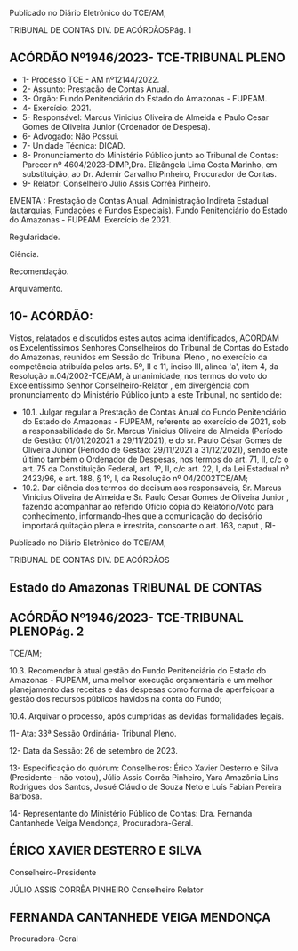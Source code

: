 Publicado  no  Diário  Eletrônico do TCE/AM,

TRIBUNAL DE CONTAS DIV. DE ACÓRDÃOSPág. 1

## ACÓRDÃO Nº1946/2023- TCE-TRIBUNAL PLENO

- 1- Processo TCE - AM nº12144/2022.
- 2- Assunto: Prestação de Contas Anual.
- 3- Órgão: Fundo Penitenciário do Estado do Amazonas - FUPEAM.
- 4- Exercício: 2021.
- 5- Responsável: Marcus Vinicius Oliveira de Almeida e Paulo Cesar Gomes de Oliveira Junior (Ordenador de Despesa).
- 6- Advogado: Não Possui.
- 7- Unidade Técnica: DICAD.
- 8- Pronunciamento do Ministério Público junto  ao  Tribunal  de  Contas: Parecer  nº 4604/2023-DIMP,Dra. Elizângela Lima Costa Marinho, em substituição, ao  Dr. Ademir Carvalho Pinheiro, Procurador de Contas.
- 9- Relator: Conselheiro Júlio Assis Corrêa Pinheiro.

EMENTA : Prestação de Contas Anual. Administração Indireta Estadual (autarquias, Fundações e Fundos Especiais). Fundo Penitenciário  do  Estado  do  Amazonas  -  FUPEAM. Exercício de 2021.

Regularidade.

Ciência.

Recomendação.

Arquivamento.

## 10-  ACÓRDÃO:

Vistos, relatados e discutidos estes autos acima identificados, ACORDAM os Excelentíssimos Senhores Conselheiros do Tribunal de Contas do Estado do Amazonas, reunidos em Sessão do Tribunal Pleno , no exercício da competência atribuída pelos arts. 5º, II e 11, inciso III, alínea 'a', item 4, da Resolução n.04/2002-TCE/AM, à unanimidade, nos termos do voto do Excelentíssimo Senhor Conselheiro-Relator , em divergência com pronunciamento do Ministério Público junto a este Tribunal, no sentido de:

- 10.1. Julgar regular a Prestação de Contas Anual do Fundo Penitenciário do Estado do Amazonas - FUPEAM,  referente ao exercício de 2021, sob a responsabilidade do Sr. Marcus Vinicius Oliveira de Almeida (Período de Gestão: 01/01/202021 a 29/11/2021), e do sr. Paulo César Gomes de  Oliveira  Júnior (Período  de  Gestão:  29/11/2021  a  31/12/2021), sendo este último também o Ordenador de Despesas, nos termos do art. 71, II, c/c o art. 75 da Constituição Federal, art. 1º, II, c/c art. 22, I, da Lei Estadual  nº  2423/96,  e  art.  188,  §  1º,  I,  da  Resolução  nº  04/2002TCE/AM;
- 10.2. Dar ciência dos  termos  do decisum aos  responsáveis, Sr. Marcus Vinicius  Oliveira  de  Almeida e Sr. Paulo  Cesar  Gomes  de  Oliveira Junior , fazendo acompanhar ao referido Ofício cópia do Relatório/Voto para  conhecimento,  informando-lhes  que  a  comunicação  do  decisório importará  quitação  plena  e  irrestrita,  consoante  o  art.  163, caput ,  RI-

Publicado  no  Diário  Eletrônico do TCE/AM,

TRIBUNAL DE CONTAS DIV. DE ACÓRDÃOS

## Estado do Amazonas TRIBUNAL DE CONTAS

## ACÓRDÃO Nº1946/2023- TCE-TRIBUNAL PLENOPág. 2

TCE/AM;

10.3. Recomendar à  atual  gestão  do  Fundo  Penitenciário  do  Estado  do Amazonas - FUPEAM, uma melhor execução orçamentária e um melhor planejamento das receitas e das despesas como forma de aperfeiçoar a gestão dos recursos públicos havidos na conta do Fundo;

10.4. Arquivar o processo, após cumpridas as devidas formalidades legais.

11-  Ata: 33ª Sessão Ordinária- Tribunal Pleno.

12-  Data da Sessão: 26 de setembro de 2023.

13-  Especificação do quórum: Conselheiros: Érico Xavier Desterro e Silva (Presidente - não votou),  Júlio  Assis  Corrêa  Pinheiro,  Yara  Amazônia  Lins  Rodrigues  dos  Santos, Josué Cláudio de Souza Neto e Luís Fabian Pereira Barbosa.

14-  Representante do Ministério Público de Contas: Dra. Fernanda Cantanhede Veiga Mendonça, Procuradora-Geral.

## ÉRICO XAVIER DESTERRO E SILVA

Conselheiro-Presidente

JÚLIO ASSIS CORRÊA PINHEIRO Conselheiro Relator

## FERNANDA CANTANHEDE VEIGA MENDONÇA

Procuradora-Geral
